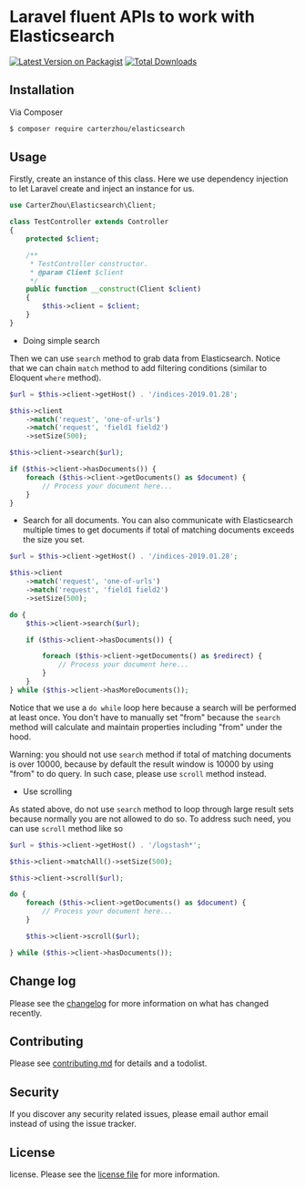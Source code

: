 # Laravel fluent APIs to work with Elasticsearch

[![Latest Version on Packagist][ico-version]][link-packagist]
[![Total Downloads][ico-downloads]][link-downloads]

## Installation

Via Composer

``` bash
$ composer require carterzhou/elasticsearch
```

## Usage

Firstly, create an instance of this class. Here we use dependency injection to let Laravel create and inject an instance for us.

```php
use CarterZhou\Elasticsearch\Client;

class TestController extends Controller
{
    protected $client;

    /**
     * TestController constructor.
     * @param Client $client
     */
    public function __construct(Client $client)
    {
        $this->client = $client;
    }
}
```
- Doing simple search

Then we can use ```search``` method to grab data from Elasticsearch. Notice that we can chain ```match``` method to add filtering conditions (similar to Eloquent ```where``` method).

```php
$url = $this->client->getHost() . '/indices-2019.01.28';

$this->client
    ->match('request', 'one-of-urls')
    ->match('request', 'field1 field2')
    ->setSize(500);

$this->client->search($url);

if ($this->client->hasDocuments()) {
    foreach ($this->client->getDocuments() as $document) {
        // Process your document here...
    }
}
```

- Search for all documents. You can also communicate with Elasticsearch multiple times to get documents if total of matching documents exceeds the size you set.

```php
$url = $this->client->getHost() . '/indices-2019.01.28';

$this->client
    ->match('request', 'one-of-urls')
    ->match('request', 'field1 field2')
    ->setSize(500);

do {
    $this->client->search($url);

    if ($this->client->hasDocuments()) {

        foreach ($this->client->getDocuments() as $redirect) {
            // Process your document here...
        }
    }
} while ($this->client->hasMoreDocuments());
```

Notice that we use a ```do while``` loop here because a search will be performed at least once. You don't have to manually set "from" because the ```search``` method will calculate and maintain properties including "from" under the hood.

Warning: you should not use ```search``` method if total of matching documents is over 10000, because by default the result window is 10000 by using "from" to do query. In such case, please use ```scroll``` method instead.

- Use scrolling

As stated above, do not use ```search``` method to loop through large result sets because normally you are not allowed to do so. To address such need, you can use ```scroll``` method like so

```php
$url = $this->client->getHost() . '/logstash*';

$this->client->matchAll()->setSize(500);

$this->client->scroll($url);

do {
    foreach ($this->client->getDocuments() as $document) {
        // Process your document here...
    }

    $this->client->scroll($url);

} while ($this->client->hasDocuments());
```

## Change log

Please see the [changelog](changelog.md) for more information on what has changed recently.

## Contributing

Please see [contributing.md](contributing.md) for details and a todolist.

## Security

If you discover any security related issues, please email author email instead of using the issue tracker.

## License

license. Please see the [license file](license.md) for more information.

[ico-version]: https://img.shields.io/packagist/v/carterzhou/elasticsearch.svg?style=flat-square
[ico-downloads]: https://img.shields.io/packagist/dt/carterzhou/elasticsearch.svg?style=flat-square
[ico-travis]: https://img.shields.io/travis/carterzhou/elasticsearch/master.svg?style=flat-square
[ico-styleci]: https://styleci.io/repos/12345678/shield

[link-packagist]: https://packagist.org/packages/carterzhou/elasticsearch
[link-downloads]: https://packagist.org/packages/carterzhou/elasticsearch
[link-travis]: https://travis-ci.org/carterzhou/elasticsearch
[link-styleci]: https://styleci.io/repos/12345678
[link-author]: https://github.com/carterzhou
[link-contributors]: ../../contributors
